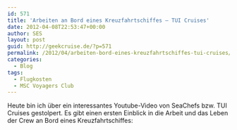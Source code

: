 ```yaml
---
id: 571
title: 'Arbeiten an Bord eines Kreuzfahrtschiffes – TUI Cruises'
date: 2012-04-08T22:53:47+00:00
author: SES
layout: post
guid: http://geekcruise.de/?p=571
permalink: /2012/04/arbeiten-bord-eines-kreuzfahrtschiffes-tui-cruises/
categories:
  - Blog
tags:
  - Flugkosten
  - MSC Voyagers Club
---
```

Heute bin ich über ein interessantes Youtube-Video von SeaChefs bzw. TUI Cruises gestolpert. Es gibt einen ersten Einblick in die Arbeit und das Leben der Crew an Bord eines Kreuzfahrtschiffes:
